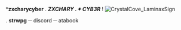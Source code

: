 ***zxcharycyber**
   .    ***ZXCHARY  .✦ CYB3R*** !
![CrystalCove_LaminaxSign](https://github.com/user-attachments/assets/e7d855ae-c977-4a9c-aedd-b9b6ea9a6cd5)


.   __strwpg__ ─ discord ─ atabook
